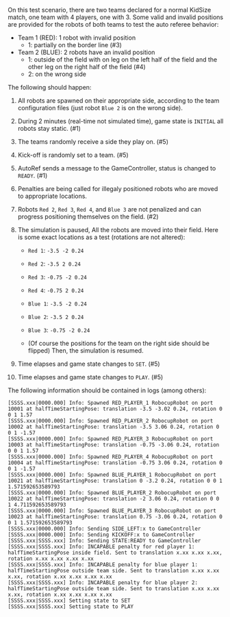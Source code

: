 On this test scenario, there are two teams declared for a normal KidSize match, one team with 4 players, one with 3. Some valid and invalid positions are provided for the
robots of both teams to test the auto referee behavior:

- Team 1 (RED): 1 robot with invalid position
  - 1: partially on the border line (#3)
- Team 2 (BLUE): 2 robots have an invalid position
  - 1: outside of the field with on leg on the left half of the field and the other leg on the right half of the field (#4)
  - 2: on the wrong side

The following should happen:

1. All robots are spawned on their appropriate side, according to the team
   configuration files (just robot `Blue 2` is on the wrong side).
2. During 2 minutes (real-time not simulated time), game state is `INITIAL` all
   robots stay static. (#1)
3. The teams randomly receive a side they play on. (#5)
4. Kick-off is randomly set to a team. (#5)
3. AutoRef sends a message to the GameController, status is changed to `READY`. (#1)
4. Penalties are being called for illegaly positioned robots who are moved to
   appropriate locations.
5. Robots `Red 2`, `Red 3`, `Red 4`, and `Blue 3` are not penalized and can progress positioning themselves on the field. (#2)
6. The simulation is paused, All the robots are moved into their field. Here is some exact locations as a test (rotations are not altered):
   - `Red 1`:  `-3.5 -2 0.24`
   - `Red 2`:  `-3.5 2 0.24`
   - `Red 3`:  `-0.75 -2 0.24`
   - `Red 4`:  `-0.75 2 0.24`

   - `Blue 1`:  `-3.5 -2 0.24`
   - `Blue 2`:  `-3.5 2 0.24`
   - `Blue 3`:  `-0.75 -2 0.24`
   - (Of course the positions for the team on the right side should be flipped)
   Then, the simulation is resumed.

7. Time elapses and game state changes to `SET`. (#5)
8. Time elapses and game state changes to `PLAY`. (#5)

The following information should be contained in logs (among others):

```
[SSSS.xxx|0000.000] Info: Spawned RED_PLAYER_1 RobocupRobot on port 10001 at halfTimeStartingPose: translation -3.5 -3.02 0.24, rotation 0 0 1 1.57
[SSSS.xxx|0000.000] Info: Spawned RED_PLAYER_2 RobocupRobot on port 10002 at halfTimeStartingPose: translation -3.5 3.06 0.24, rotation 0 0 1 -1.57
[SSSS.xxx|0000.000] Info: Spawned RED_PLAYER_3 RobocupRobot on port 10003 at halfTimeStartingPose: translation -0.75 -3.06 0.24, rotation 0 0 1 1.57
[SSSS.xxx|0000.000] Info: Spawned RED_PLAYER_4 RobocupRobot on port 10004 at halfTimeStartingPose: translation -0.75 3.06 0.24, rotation 0 0 1 -1.57
[SSSS.xxx|0000.000] Info: Spawned BLUE_PLAYER_1 RobocupRobot on port 10021 at halfTimeStartingPose: translation 0 -3.2 0.24, rotation 0 0 1 1.571592653589793
[SSSS.xxx|0000.000] Info: Spawned BLUE_PLAYER_2 RobocupRobot on port 10022 at halfTimeStartingPose: translation -2 3.06 0.24, rotation 0 0 1 4.711592653589793
[SSSS.xxx|0000.000] Info: Spawned BLUE_PLAYER_3 RobocupRobot on port 10023 at halfTimeStartingPose: translation 0.75 -3.06 0.24, rotation 0 0 1 1.571592653589793
[SSSS.xxx|0000.000] Info: Sending SIDE_LEFT:x to GameController
[SSSS.xxx|0000.000] Info: Sending KICKOFF:x to GameController
[SSSS.xxx|SSSS.xxx] Info: Sending STATE:READY to GameController
[SSSS.xxx|SSSS.xxx] Info: INCAPABLE penalty for red player 1: halfTimeStartingPose inside field. Sent to translation x.xx x.xx x.xx, rotation x.xx x.xx x.xx x.xx
[SSSS.xxx|SSSS.xxx] Info: INCAPABLE penalty for blue player 1: halfTimeStartingPose outside team side. Sent to translation x.xx x.xx x.xx, rotation x.xx x.xx x.xx x.xx
[SSSS.xxx|SSSS.xxx] Info: INCAPABLE penalty for blue player 2: halfTimeStartingPose outside team side. Sent to translation x.xx x.xx x.xx, rotation x.xx x.xx x.xx x.xx
[SSSS.xxx|SSSS.xxx] Setting state to SET
[SSSS.xxx|SSSS.xxx] Setting state to PLAY
```

